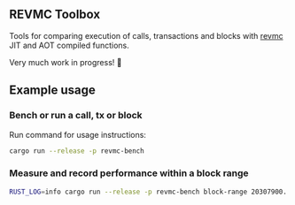 ## REVMC Toolbox

Tools for comparing execution of calls, transactions and blocks with [revmc](https://github.com/paradigmxyz/revmc) JIT and AOT compiled functions. 

Very much work in progress! 🚧

## Example usage 

### Bench or run a call, tx or block

Run command for usage instructions:
```bash
cargo run --release -p revmc-bench
```

### Measure and record performance within a block range 
```bash 
RUST_LOG=info cargo run --release -p revmc-bench block-range 20307900..20347900 f20307900t20347900s50 --sample-size 10
```